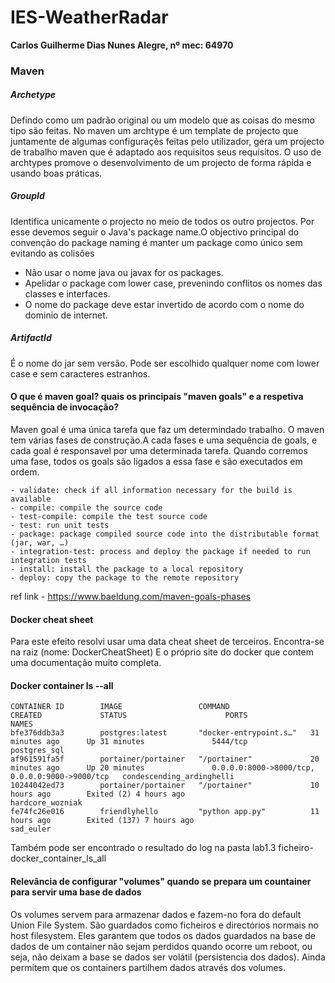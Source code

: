 # IES-WeatherRadar 

**Carlos Guilherme Dias Nunes Alegre, nº mec: 64970** 

### Maven
##### Archetype
 Defindo como um padrão original ou um modelo que as coisas do mesmo tipo são feitas.
No maven um archtype é um template de projecto que juntamente de algumas configuraçẽs 
feitas pelo utilizador, gera um projecto de trabalho maven que é adaptado aos 
requisitos seus requisitos. O uso de archtypes promove o desenvolvimento de um projecto de
forma rápida e usando boas práticas.

##### GroupId
Identifica unicamente o projecto no meio de todos os outro projectos. Por esse devemos seguir 
o Java's package name.O objectivo principal do convenção do package naming é manter um 
package como único sem evitando as colisões
- Não usar o nome java ou javax for os packages. 
- Apelidar o package com lower case, prevenindo conflitos os nomes das classes e interfaces. 
- O nome do package deve estar invertido de acordo com o nome do dominio de internet.
 
##### ArtifactId
É o nome do jar sem versão. Pode ser escolhido qualquer nome com lower case e sem caracteres estranhos.


#### O que é maven goal? quais os principais "maven goals" e a respetiva sequência de invocação?
Maven goal é uma única tarefa que faz um determindado trabalho.
O maven tem várias fases de construção.A cada fases e uma sequência de goals, e cada goal é responsavel 
por uma determinada tarefa.
Quando corremos uma fase, todos os goals são ligados a essa fase e são executados em ordem.

    - validate: check if all information necessary for the build is available
    - compile: compile the source code
    - test-compile: compile the test source code
    - test: run unit tests
    - package: package compiled source code into the distributable format (jar, war, …)
    - integration-test: process and deploy the package if needed to run integration tests
    - install: install the package to a local repository
    - deploy: copy the package to the remote repository

ref link - https://www.baeldung.com/maven-goals-phases

#### Docker cheat sheet
Para este efeito resolvi usar uma data cheat sheet de terceiros. Encontra-se na raiz (nome: DockerCheatSheet)
E o próprio site do docker que contem uma documentação muito completa.

#### Docker container ls --all

    CONTAINER ID        IMAGE                 COMMAND                  CREATED             STATUS                      PORTS                                            NAMES
    bfe376ddb3a3        postgres:latest       "docker-entrypoint.s…"   31 minutes ago      Up 31 minutes               5444/tcp                                         postgres_sql
    af961591fa5f        portainer/portainer   "/portainer"             20 minutes ago      Up 20 minutes               0.0.0.0:8000->8000/tcp, 0.0.0.0:9000->9000/tcp   condescending_ardinghelli
    10244042ed73        portainer/portainer   "/portainer"             10 hours ago        Exited (2) 4 hours ago                                                      hardcore_wozniak
    fe74fc26e016        friendlyhello         "python app.py"          11 hours ago        Exited (137) 7 hours ago                                                    sad_euler

Também pode ser encontrado o resultado do log na pasta lab1.3 ficheiro- docker_container_ls_all

#### Relevância de configurar "volumes" quando se prepara um countainer para servir uma base de dados

Os volumes servem para armazenar dados  e fazem-no fora do default Union File System. São guardados como ficheiros e 
directórios normais no host filesystem. Eles garantem que todos os dados guardados na base de dados de um container
não sejam perdidos quando ocorre um reboot, ou seja, não deixam a base se dados ser volátil (persistencia dos dados).
 Ainda permitem que os containers partilhem dados através dos volumes.
      


